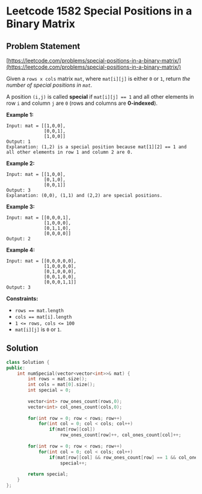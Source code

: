 # Leetcode 1582 Special Positions in a Binary Matrix

## Problem Statement

[https://leetcode.com/problems/special-positions-in-a-binary-matrix/](https://leetcode.com/problems/special-positions-in-a-binary-matrix/)

Given a `rows x cols` matrix `mat`, where `mat[i][j]` is either `0` or `1`, return _the number of special positions in `mat`._

A position `(i,j)` is called **special** if `mat[i][j] == 1` and all other elements in row `i` and column `j` are `0` \(rows and columns are **0-indexed**\).

**Example 1:**

```text
Input: mat = [[1,0,0],
              [0,0,1],
              [1,0,0]]
Output: 1
Explanation: (1,2) is a special position because mat[1][2] == 1 and all other elements in row 1 and column 2 are 0.
```

**Example 2:**

```text
Input: mat = [[1,0,0],
              [0,1,0],
              [0,0,1]]
Output: 3
Explanation: (0,0), (1,1) and (2,2) are special positions. 
```

**Example 3:**

```text
Input: mat = [[0,0,0,1],
              [1,0,0,0],
              [0,1,1,0],
              [0,0,0,0]]
Output: 2
```

**Example 4:**

```text
Input: mat = [[0,0,0,0,0],
              [1,0,0,0,0],
              [0,1,0,0,0],
              [0,0,1,0,0],
              [0,0,0,1,1]]
Output: 3
```

**Constraints:**

* `rows == mat.length`
* `cols == mat[i].length`
* `1 <= rows, cols <= 100`
* `mat[i][j]` is `0` or `1`.

## Solution

```cpp
class Solution {
public:
    int numSpecial(vector<vector<int>>& mat) {
        int rows = mat.size();
        int cols = mat[0].size();
        int special = 0;
        
        vector<int> row_ones_count(rows,0);
        vector<int> col_ones_count(cols,0);
        
        for(int row = 0; row < rows; row++)
            for(int col = 0; col < cols; col++)
                if(mat[row][col])
                    row_ones_count[row]++, col_ones_count[col]++;
        
        for(int row = 0; row < rows; row++)
            for(int col = 0; col < cols; col++)
                if(mat[row][col] && row_ones_count[row] == 1 && col_ones_count[col] == 1)
                    special++;
        
        return special;
    }
};
```

